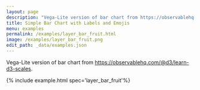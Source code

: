 ```yaml
---
layout: page
description: "Vega-Lite version of bar chart from https://observablehq.com/@d3/learn-d3-scales."
title: Simple Bar Chart with Labels and Emojis
menu: examples
permalink: /examples/layer_bar_fruit.html
image: /examples/layer_bar_fruit.png
edit_path: _data/examples.json
---
```


Vega-Lite version of bar chart from https://observablehq.com/@d3/learn-d3-scales.

{% include example.html spec='layer_bar_fruit'%}
